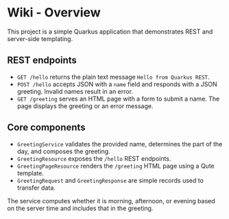 # Wiki - Overview

This project is a simple Quarkus application that demonstrates REST and server-side templating.

## REST endpoints

- `GET /hello` returns the plain text message `Hello from Quarkus REST`.
- `POST /hello` accepts JSON with a `name` field and responds with a JSON greeting. Invalid names result in an error.
- `GET /greeting` serves an HTML page with a form to submit a name. The page displays the greeting or an error message.

## Core components

- `GreetingService` validates the provided name, determines the part of the day, and composes the greeting.
- `GreetingResource` exposes the `/hello` REST endpoints.
- `GreetingPageResource` renders the `/greeting` HTML page using a Qute template.
- `GreetingRequest` and `GreetingResponse` are simple records used to transfer data.

The service computes whether it is morning, afternoon, or evening based on the server time and includes that in the greeting.
